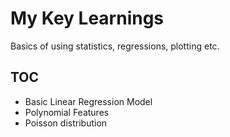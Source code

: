 # My Key Learnings
Basics of using statistics, regressions, plotting etc. 

## TOC
* Basic Linear Regression Model
* Polynomial Features
* Poisson distribution
